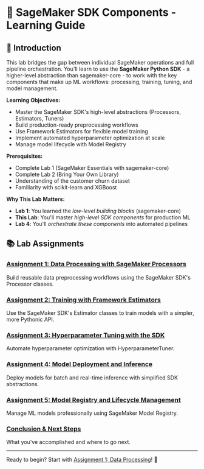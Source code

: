 # 🔧 SageMaker SDK Components - Learning Guide

## 📖 Introduction

This lab bridges the gap between individual SageMaker operations and full pipeline orchestration. You'll learn to use the **SageMaker Python SDK** - a higher-level abstraction than sagemaker-core - to work with the key components that make up ML workflows: processing, training, tuning, and model management.

**Learning Objectives:**
- Master the SageMaker SDK's high-level abstractions (Processors, Estimators, Tuners)
- Build production-ready preprocessing workflows
- Use Framework Estimators for flexible model training
- Implement automated hyperparameter optimization at scale
- Manage model lifecycle with Model Registry

**Prerequisites:**
- Complete Lab 1 (SageMaker Essentials with sagemaker-core)
- Complete Lab 2 (Bring Your Own Library)
- Understanding of the customer churn dataset
- Familiarity with scikit-learn and XGBoost

**Why This Lab Matters:**
- **Lab 1**: You learned the *low-level building blocks* (sagemaker-core)
- **This Lab**: You'll master *high-level SDK components* for production ML
- **Lab 4**: You'll *orchestrate these components* into automated pipelines

## 📚 Lab Assignments

### [Assignment 1: Data Processing with SageMaker Processors](Assignment_1_Processing.md)
Build reusable data preprocessing workflows using the SageMaker SDK's Processor classes.

### [Assignment 2: Training with Framework Estimators](Assignment_2_Training.md)
Use the SageMaker SDK's Estimator classes to train models with a simpler, more Pythonic API.

### [Assignment 3: Hyperparameter Tuning with the SDK](Assignment_3_Tuning.md)
Automate hyperparameter optimization with HyperparameterTuner.

### [Assignment 4: Model Deployment and Inference](Assignment_4_Deployment.md)
Deploy models for batch and real-time inference with simplified SDK abstractions.

### [Assignment 5: Model Registry and Lifecycle Management](Assignment_5_Registry.md)
Manage ML models professionally using SageMaker Model Registry.

### [Conclusion & Next Steps](Conclusion.md)
What you've accomplished and where to go next.

---

Ready to begin? Start with [Assignment 1: Data Processing](Assignment_1_Processing.md)! 🚀